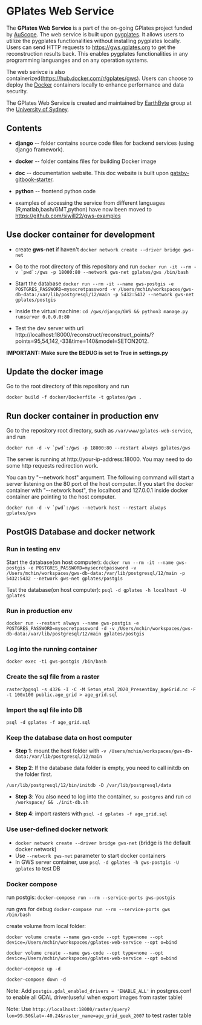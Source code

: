 # GPlates Web Service

The **GPlates Web Service** is a part of the on-going GPlates project funded by [AuScope](https://www.auscope.org.au/).
The web service is built upon [pygplates](https://www.gplates.org/docs/pygplates/index.html).
It allows users to utilize the pygplates functionalities without installing pygplates locally.
Users can send HTTP requests to https://gws.gplates.org to get the reconstruction results back.
This enables pygplates functionalities in any programming languanges and on any operation systems.

The web serivce is also containerized(https://hub.docker.com/r/gplates/gws). Users can choose to deploy the [Docker](https://www.docker.com/) containers locally
to enhance performance and data security.

The GPlates Web Service is created and maintained by [EarthByte](https://www.earthbyte.org) group at the [University of Sydney](https://www.sydney.edu.au/).

## Contents

- **django** -- folder contains source code files for backend services (using django framework).

- **docker** -- folder contains files for building Docker image

- **doc** -- documentation website. This doc website is built upon [gatsby-gitbook-starter](https://www.gatsbyjs.com/starters/hasura/gatsby-gitbook-starter/).

- **python** -- frontend python code

- examples of accessing the service from different languages (R,matlab,bash/GMT,python) have now been moved to https://github.com/siwill22/gws-examples

## Use docker container for development

- create **gws-net** if haven't `docker network create --driver bridge gws-net`

- Go to the root directory of this repository and run `` docker run -it --rm -v `pwd`:/gws -p 18000:80 --network gws-net gplates/gws /bin/bash ``

- Start the database `docker run --rm -it --name gws-postgis -e POSTGRES_PASSWORD=mysecretpassword -v /Users/mchin/workspaces/gws-db-data:/var/lib/postgresql/12/main -p 5432:5432 --network gws-net gplates/postgis`

- Inside the virtual machine: `cd /gws/django/GWS && python3 manage.py runserver 0.0.0.0:80`

- Test the dev server with url http://localhost:18000/reconstruct/reconstruct_points/?points=95,54,142,-33&time=140&model=SETON2012.

**IMPORTANT: Make sure the BEDUG is set to True in settings.py**

## Update the docker image

Go to the root directory of this repository and run

`docker build -f docker/Dockerfile -t gplates/gws .`

## Run docker container in production env

Go to the repository root directory, such as `/var/www/gplates-web-service`, and run

`` docker run -d -v `pwd`:/gws -p 18000:80 --restart always gplates/gws ``

The server is running at http://your-ip-address:18000. You may need to do some http requests redirection work.

You can try "--network host" argument. The following command will start a server listening on the 80 port of the host computer.
If you start the docker container with "--network host", the localhost and 127.0.0.1 inside docker container are pointing to the host computer.

`` docker run -d -v `pwd`:/gws --network host --restart always gplates/gws ``

## PostGIS Database and docker network

### Run in testing env

Start the database(on host computer): `docker run --rm -it --name gws-postgis -e POSTGRES_PASSWORD=mysecretpassword -v /Users/mchin/workspaces/gws-db-data:/var/lib/postgresql/12/main -p 5432:5432 --network gws-net gplates/postgis`

Test the database(on host computer): `psql -d gplates -h localhost -U gplates`

### Run in production env

`docker run --restart always --name gws-postgis -e POSTGRES_PASSWORD=mysecretpassword -d -v /Users/mchin/workspaces/gws-db-data:/var/lib/postgresql/12/main gplates/postgis`

### Log into the running container

`docker exec -ti gws-postgis /bin/bash`

### Create the sql file from a raster

`raster2pgsql -s 4326 -I -C -M Seton_etal_2020_PresentDay_AgeGrid.nc -F -t 100x100 public.age_grid > age_grid.sql`

### Import the sql file into DB

`psql -d gplates -f age_grid.sql`

### Keep the database data on host computer

- **Step 1**: mount the host folder with `-v /Users/mchin/workspaces/gws-db-data:/var/lib/postgresql/12/main`

- **Step 2**: If the database data folder is empty, you need to call initdb on the folder first.

`/usr/lib/postgresql/12/bin/initdb -D /var/lib/postgresql/data`

- **Step 3**: You also need to log into the container, `su postgres` and run `cd /workspace/ && ./init-db.sh`

- **Step 4**: import rasters with `psql -d gplates -f age_grid.sql`

### Use user-defined docker network

- `docker network create --driver bridge gws-net` (bridge is the default docker network)
- Use `--network gws-net` parameter to start docker containers
- In GWS server container, use `psql -d gplates -h gws-postgis -U gplates` to test DB

### Docker compose

run postgis: `docker-compose run --rm --service-ports gws-postgis`

run gws for debug `docker-compose run --rm --service-ports gws /bin/bash`

create volume from local folder:

`docker volume create --name gws-code --opt type=none --opt device=/Users/mchin/workspaces/gplates-web-service --opt o=bind`

`docker volume create --name gws-code --opt type=none --opt device=/Users/mchin/workspaces/gplates-web-service --opt o=bind`

`docker-compose up -d`

`docker-compose down -d`

Note: Add `postgis.gdal_enabled_drivers = 'ENABLE_ALL'` in postgres.conf to enable all GDAL driver(useful when export images from raster table)

Note: Use `http://localhost:18000/raster/query?lon=99.50&lat=-40.24&raster_name=age_grid_geek_2007` to test raster table
